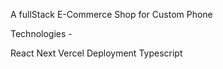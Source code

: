 A fullStack E-Commerce Shop for Custom Phone

Technologies -

React
Next
Vercel Deployment
Typescript

